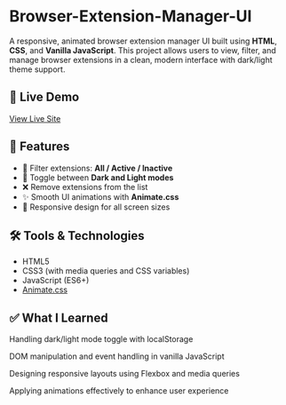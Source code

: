 ﻿# Browser-Extension-Manager-UI

A responsive, animated browser extension manager UI built using **HTML**, **CSS**, and **Vanilla JavaScript**. This project allows users to view, filter, and manage browser extensions in a clean, modern interface with dark/light theme support.


## 🚀 Live Demo

[View Live Site](https://your-live-site-url.com)  
<!-- Replace with your actual deployment link -->

## 🔧 Features

- 🔎 Filter extensions: **All / Active / Inactive**
- 🎨 Toggle between **Dark and Light modes**
- ❌ Remove extensions from the list
- ✨ Smooth UI animations with **Animate.css**
- 📱 Responsive design for all screen sizes

## 🛠️ Tools & Technologies

- HTML5
- CSS3 (with media queries and CSS variables)
- JavaScript (ES6+)
- [Animate.css](https://animate.style/)



## ✅ What I Learned

Handling dark/light mode toggle with localStorage

DOM manipulation and event handling in vanilla JavaScript

Designing responsive layouts using Flexbox and media queries

Applying animations effectively to enhance user experience
